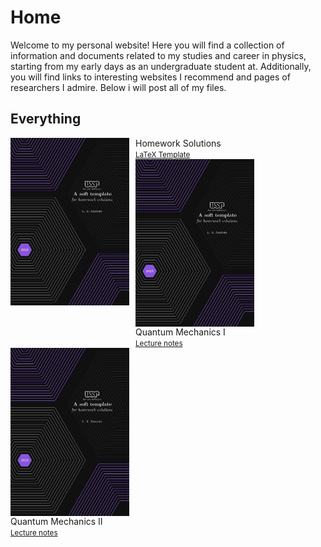 # Home

Welcome to my personal website! Here you will find a collection of information and documents related to my studies and career in physics, starting from my early days as an undergraduate student at. Additionally, you will find links to  interesting websites I recommend and pages of researchers I admire. Below i will post all of my files.


## Everything

<div style="display: inline-block; margin-left= 10px; margin-right= 10px;">
  <img src="coverpage_homework_solutions.jpeg" alt="imagem 1" style="float:left; padding-right:10px; width: 190px">
  <figcaption style="display: block">
    Homework Solutions 
    <br><small><a href="https://jimeens.github.io/projects/latex/">LaTeX Template</a></small>
  </figcaption>
<div style="display: inline-block; margin-left= 10px; margin-right= 10px;">
  <img src="coverpage_homework_solutions.jpeg" alt="imagem 2" style="float:left; padding-right:10px; width: 190px">
  <figcaption style="display: block">
    Quantum Mechanics I
    <br><small><a href="https://jimeens.github.io/projects/notes/">Lecture notes</a></small>
  </figcaption>
</div>
<div style="display: inline-block; margin-left= 10px; margin-right= 10px;">
  <img src="coverpage_homework_solutions.jpeg" alt="imagem 2" style="float:left; padding-right:10px; width: 190px">
  <figcaption style="display: block">
    Quantum Mechanics II
    <br><small><a href="https://jimeens.github.io/projects/notes/">Lecture notes</a></small>
  </figcaption>
</div>

